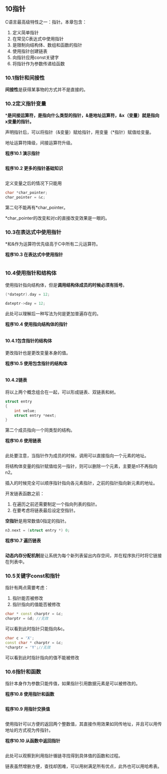 ## 10指针
C语言最高级特性之一：指针。本章包含：

1. 定义简单指针
2. 在常见C表达式中使用指针
3. 是限制向结构体、数组和函数的指针
4. 使用指针创建链表
5. 向指针应用const关键字
6. 将指针作为参数传递给函数

### 10.1指针和间接性
**间接性**是获得某事物的方式并不是直接的。

### 10.2定义指针变量
***是间接运算符，是指向什么类型的指针，&是地址运算符，&x（变量）就是指向x变量的指针。**

声明指针后，可以将指针（&变量）赋给指针，用变量（*指针）赋值给变量。

地址运算符降级，间接运算符升级。

**程序10.1 演示指针**

```c++

```

**程序10.2 更多的指针基础知识**

```c++

```

定义变量之后的情况下只能用

```c++
char *char_pointer;
char_pointer = &c;
```
第二句不能再有*char_pointer。


*char_pointer的改变和对c的直接改变效果是一眼的。

### 10.3在表达式中使用指针

*和&作为运算符优先级高于C中所有二元运算符。

**程序10.3 在表达式中使用指针**

```c++

```

### 10.4使用指针和结构体
使用指针指向结构体，但是**调用结构体成员的时候必须有括号**。

```c++
(*dateptr).day = 12;

dateptr->day = 12;
```
此处可以理解后一种写法为何是更加普遍存在的。

**程序10.4 使用指向结构体的指针**

```c++

```

#### 10.4.1包含指针的结构体
更改指针也是更改变量本身的值。

**程序10.5 使用包含指针的结构体**

```c++

```


#### 10.4.2链表
将以上两个概念组合在一起，可以形成链表、双链表和树。

```c++
struct entry
{
    int velue;
    struct entry *next;
}
```
第二个成员指向一个同类型的结构。

**程序10.6 使用链表**

```c++

```

此处要注意，当指针作为成员的时候，调用可以直接指向一个元素的地址。

将结构体变量的指针赋值给另一指针，则可以删除一个元素，主要是n1不再指向n2。

插入的时候完全可以顺序指针指向各元素指针，之前的指针指向新元素的地址。

开发链表函数之前：

1. 在遍历之前还需要制定一个指向列表的指针。
2. 在要考虑将链表最后设定空指针。


**空指针**是用常数值0指定的指针。

```c++
n3.next = (struct entry *) 0;
```

**程序10.7 遍历链表**

```c++

```

**动态内存分配机制**是让系统为每个新列表留出内存空间，并在程序执行时将它链接在列表中。

### 10.5关键字const和指针

指针有两点需要考虑：

1. 指针能否被修改
2. 指针指向的值能否被修改

```c++
char * const charptr = &c;
charptr = &d; //无效
```
可以看到此时指针只能指向&c。

```c++
char c = 'X';
const char * charptr = &c;
*charptr = 'Y';//无效
```
可以看到此时指针指向的值不能被修改


### 10.6指针和函数
指针本身作为参数只能传值，如果指针引用数据元素是可以被修改的。

**程序10.8 使用指针和函数**

```c++

```

**程序10.9 用指针交换值**

```c++

```

使用指针可以方便的返回两个整数值，其直接作用效果如同传地址，并且可以用传地址的方式视为传指针。

**程序10.10 从函数中返回指针**


```c++

```

此处可以观察到利用指针循链寻找得到具体值的函数和过程。


链表虽然增删方便，查找却困难，可以用树满足所有优点，此外也可以用哈希表。











```c++

```

```c++

```


```c++

```


```c++

```

```c++

```


```c++

```


```c++

```

```c++

```


```c++

```


```c++

```

```c++

```


